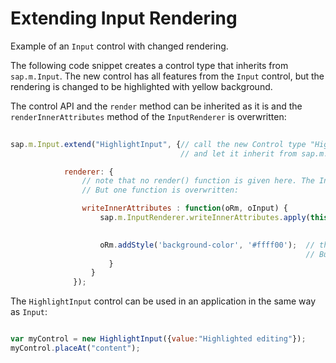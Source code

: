 <!-- loiobcee26a4801748f39bf5698d83d903aa -->

# Extending Input Rendering

Example of an `Input` control with changed rendering.

The following code snippet creates a control type that inherits from `sap.m.Input`. The new control has all features from the `Input` control, but the rendering is changed to be highlighted with yellow background.

The control API and the `render` method can be inherited as it is and the `renderInnerAttributes` method of the `InputRenderer` is overwritten:

```js
  
sap.m.Input.extend("HighlightInput", {// call the new Control type "HighlightInput" 
                                      // and let it inherit from sap.m.Input

			renderer: {
				// note that no render() function is given here. The Input's render() function is used. 
				// But one function is overwritten:

				writeInnerAttributes : function(oRm, oInput) {
					sap.m.InputRenderer.writeInnerAttributes.apply(this, arguments); // the default method should be called
					                                                                 // this will make sure that all default input attributes will be there

					oRm.addStyle('background-color', '#ffff00');  // this change could also be done with plain CSS. 
					                                              // But you get the idea...
					  }
				  }
			  });
```

The `HighlightInput` control can be used in an application in the same way as `Input`:

```js

var myControl = new HighlightInput({value:"Highlighted editing"});
myControl.placeAt("content");
```

